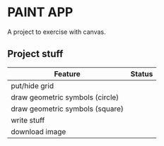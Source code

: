 # PAINT APP
A project to exercise with canvas.

## Project stuff

| Feature                           | Status |
|-----------------------------------|--------|
| put/hide grid                     |        |
| draw geometric symbols (circle)   |        |
| draw geometric symbols (square)   |        |
| write stuff                       |        |
| download image                    |        |



